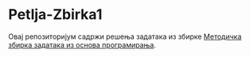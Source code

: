 # Petlja-Zbirka1
Овај репозиторијум садржи решења задатака из збирке [Методичка збирка задатака из основа програмирања](https://petlja.org/biblioteka/r/kursevi/Zbirka-python).
